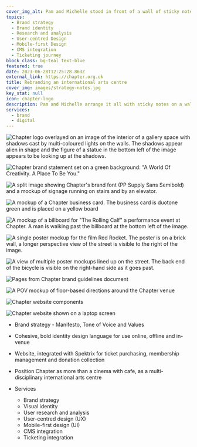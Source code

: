 ```yaml
---
cover_img_alt: Pam and Michelle stood in front of a wall of sticky notes
topics:
  - Brand strategy
  - Brand identity
  - Research and analysis
  - User-centred Design
  - Mobile-first Design
  - CMS integration
  - Ticketing journey
block_class: bg-teal text-blue
featured: true
date: 2023-06-28T12:25:28.863Z
external_link: https://chapter.org.uk
title: Rebranding an international arts centre
cover_img: images/strategy-notes.jpg
key_stat: null
icon: chapter-logo
description: Pam and Michelle arrange it all with sticky notes on a wall.
services:
  - brand
  - digital
---
```

![Chapter logo overlayed on an image of the interior of a gallery space with shadows cast by multi-coloured lights on the walls. The shadows appear alien in shape and the figure of a statue in the bottom left of the image appears to be looking up at the shadows.](images/work-chapter-header.jpg)

![Chapter brand statement set on a green background: "A World Of Creativity. A Place To Be You."](images/work-chapter-positioning.jpg)

![A split image showing Chapter's brand font (PP Supply Sans Semibold) and a mockup of signage running on stairs and by an elevator.](images/work-chapter-typography.png)

![A mockup of a Chapter business card. The business card is duotone green and is placed on a yellow board](images/work-chapter-business-card.jpg)

![A mockup of a billboard for "The Rolling Calf" a performance event at Chapter. A man is walking past the billboard at the bottom left of the image.](images/work-chapter-billboard.jpg)

![A single poster mockup for the film Red Rocket. The poster is on a brick wall, a longer perspective view of the street is visible to the right of the image.](images/work-chapter-poster.jpg)

![A view of multiple poster mockups lined up on the street. The back end of the bicycle is visible on the right-hand side as it goes past.](images/work-chapter-poster-wall-2.jpg)

![Pages from Chapter brand guidelines document](images/work-chapter-guidelines.jpg)

![A POV mockup of floor-based directions around the Chapter venue](images/work-chapter-floor-signage.jpg)

![Chapter website components](images/work-chapter-components.jpg)

![Chapter website shown on a laptop screen](images/work-chapter-laptop.jpg)

* Brand strategy - Manifesto, Tone of Voice and Values
* Cohesive, bold identity design language for use online, offline and in-venue
* Website, integrated with Spektrix for ticket purchasing, membership management and donation collection
* Position Chapter as more than a cinema with cafe, as a multi-disciplinary international arts centre
* Services

  * Brand strategy
  * Visual identity
  * User research and analysis
  * User-centred design (UX)
  * Mobile-first design (UI)
  * CMS integration
  * Ticketing integration